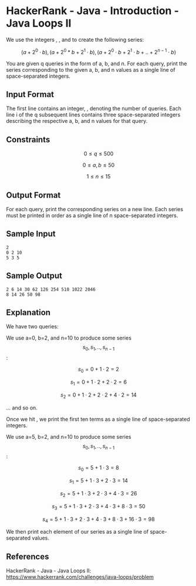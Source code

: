 # HackerRank - Java - Introduction - Java Loops II

We use the integers , , and  to create the following series:

$$(a + 2^0\cdot b), (a + 2^0 * b + 2^1 \cdot b), (a + 2^0 \cdot b + 2^1 \cdot b + .. + 2^{n-1} \cdot b)$$

You are given q queries in the form of a, b, and n. For each query, print the series corresponding to the given a, b, and n  values as a single line of  space-separated integers.


## Input Format

The first line contains an integer, , denoting the number of queries.
Each line i of the q subsequent lines contains three space-separated integers describing the respective a, b, and n values for that query.


## Constraints
$$0 \leqslant q \leqslant 500$$

$$0 \leqslant a,b \leqslant 50$$

$$1 \leqslant n \leqslant 15$$


## Output Format

For each query, print the corresponding series on a new line. Each series must be printed in order as a single line of n space-separated integers.


## Sample Input
```
2
0 2 10
5 3 5
```


## Sample Output
```
2 6 14 30 62 126 254 510 1022 2046
8 14 26 50 98
```


## Explanation

We have two queries:

We use a=0, b=2, and n=10 to produce some series  $$s_0, s_1, .., s_{n-1}$$:

$$s_0 = 0 + 1\cdot2 = 2$$

$$s_1 = 0 + 1\cdot2 + 2\cdot2 =6$$

$$s_2 = 0 + 1\cdot2 + 2\cdot2 + 4\cdot2= 14$$

... and so on.

Once we hit , we print the first ten terms as a single line of space-separated integers.

We use a=5, b=2, and n=10 to produce some series $$s_0, s_1, .., s_{n-1}$$:

$$s_0 = 5 + 1\cdot3 = 8$$

$$s_1 = 5 + 1\cdot3 + 2\cdot3 =14$$

$$s_2 = 5 + 1\cdot3 + 2\cdot3 + 4\cdot3= 26$$

$$s_3 = 5 + 1\cdot3 + 2\cdot3 + 4\cdot3 + 8\cdot3= 50$$

$$s_4 = 5 + 1\cdot3 + 2\cdot3 + 4\cdot3 + 8\cdot3 + 16\cdot3= 98$$


We then print each element of our series as a single line of space-separated values.


## References
HackerRank - Java - Java Loops II:
https://www.hackerrank.com/challenges/java-loops/problem